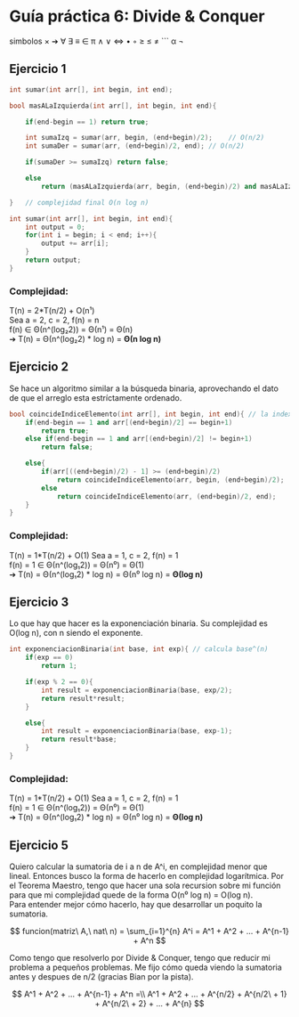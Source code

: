 # Guía práctica 6: Divide & Conquer

simbolos × ➔ ∀ ∃ ≡ ∈ π ∧ ∨ ⇔ • ◦ ≥ ≤ ≠ ``` α ¬

## Ejercicio 1

```cpp
int sumar(int arr[], int begin, int end);

bool masALaIzquierda(int arr[], int begin, int end){

    if(end-begin == 1) return true;

    int sumaIzq = sumar(arr, begin, (end+begin)/2);    // O(n/2)
    int sumaDer = sumar(arr, (end+begin)/2, end); // O(n/2)

    if(sumaDer >= sumaIzq) return false;

    else
        return (masALaIzquierda(arr, begin, (end+begin)/2) and masALaIzquierda(arr, (end+begin)/2, end)); // O(log n + log n)

}   // complejidad final O(n log n)

int sumar(int arr[], int begin, int end){
    int output = 0;
    for(int i = begin; i < end; i++){
        output += arr[i];
    }
    return output;
}
```

### Complejidad:
T(n) = 2*T(n/2) + O(n¹)  
Sea a = 2, c = 2, f(n) = n    
f(n) ∈ Θ(n^(log₂2)) = Θ(n¹) = Θ(n)  
➔ T(n) = Θ(n^(log₂2) * log n) = **Θ(n log n)**  


## Ejercicio 2

Se hace un algoritmo similar a la búsqueda binaria, aprovechando el dato de que el arreglo esta estríctamente ordenado.

```cpp
bool coincideIndiceElemento(int arr[], int begin, int end){ // la indexación comienza en 1
    if(end-begin == 1 and arr[(end+begin)/2] == begin+1)
        return true;
    else if(end-begin == 1 and arr[(end+begin)/2] != begin+1)
        return false;

    else{
        if(arr[((end+begin)/2) - 1] >= (end+begin)/2)
            return coincideIndiceElemento(arr, begin, (end+begin)/2);
        else
            return coincideIndiceElemento(arr, (end+begin)/2, end);
    }
}
```

### Complejidad:
T(n) = 1*T(n/2) + O(1)
Sea a = 1, c = 2, f(n) = 1    
f(n) = 1 ∈ Θ(n^(log₁2)) = Θ(n⁰) = Θ(1)  
➔ T(n) = Θ(n^(log₁2) * log n) = Θ(n⁰ log n) = **Θ(log n)**  

## Ejercicio 3

Lo que hay que hacer es la exponenciación binaria. Su complejidad es O(log n), con n siendo el exponente.

```cpp
int exponenciacionBinaria(int base, int exp){ // calcula base^(n)
    if(exp == 0)
        return 1;

    if(exp % 2 == 0){
        int result = exponenciacionBinaria(base, exp/2);
        return result*result;
    }

    else{
        int result = exponenciacionBinaria(base, exp-1);
        return result*base;
    }
}
```

### Complejidad:
T(n) = 1*T(n/2) + O(1)
Sea a = 1, c = 2, f(n) = 1    
f(n) = 1 ∈ Θ(n^(log₁2)) = Θ(n⁰) = Θ(1)  
➔ T(n) = Θ(n^(log₁2) * log n) = Θ(n⁰ log n) = **Θ(log n)**  


## Ejercicio 5

Quiero calcular la sumatoria de i a n de A^i, en complejidad menor que lineal. Entonces busco la forma de hacerlo en complejidad logarítmica. Por el Teorema Maestro, tengo que hacer una sola recursion sobre mi función para que mi complejidad quede de la forma O(n⁰ log n) = O(log n).  
Para entender mejor cómo hacerlo, hay que desarrollar un poquito la sumatoria.  

$$
funcion(matriz\ A,\ nat\ n) =
\sum_{i=1}^{n} A^i = A^1 + A^2 + ... + A^{n-1} + A^n
$$

Como tengo que resolverlo por Divide & Conquer, tengo que reducir mi problema a pequeños problemas. Me fijo cómo queda viendo la sumatoria antes y despues de n/2 (gracias Bian por la pista).  

$$
A^1 + A^2 + ... + A^{n-1} + A^n =\\ 
A^1 + A^2 + ... + A^{n/2} + A^{n/2\ + 1} + A^{n/2\ + 2} + ... + A^{n} 
$$ 

